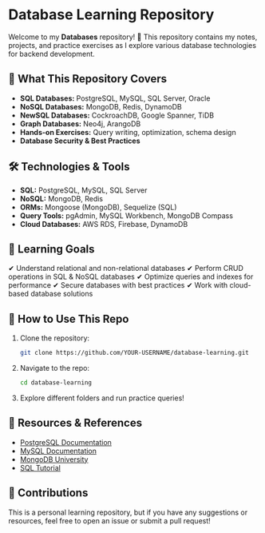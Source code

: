 # Database Learning Repository

Welcome to my **Databases** repository! 🚀 This repository contains my notes, projects, and practice exercises as I explore various database technologies for backend development.

## 📌 What This Repository Covers

- **SQL Databases:** PostgreSQL, MySQL, SQL Server, Oracle
- **NoSQL Databases:** MongoDB, Redis, DynamoDB
- **NewSQL Databases:** CockroachDB, Google Spanner, TiDB
- **Graph Databases:** Neo4j, ArangoDB
- **Hands-on Exercises:** Query writing, optimization, schema design
- **Database Security & Best Practices**

## 🛠️ Technologies & Tools

- **SQL:** PostgreSQL, MySQL, SQL Server
- **NoSQL:** MongoDB, Redis
- **ORMs:** Mongoose (MongoDB), Sequelize (SQL)
- **Query Tools:** pgAdmin, MySQL Workbench, MongoDB Compass
- **Cloud Databases:** AWS RDS, Firebase, DynamoDB

## 📖 Learning Goals

✔ Understand relational and non-relational databases
✔ Perform CRUD operations in SQL & NoSQL databases
✔ Optimize queries and indexes for performance
✔ Secure databases with best practices
✔ Work with cloud-based database solutions

## 🚀 How to Use This Repo

1. Clone the repository:

   ```bash
   git clone https://github.com/YOUR-USERNAME/database-learning.git
   ```

2. Navigate to the repo:

   ```bash
   cd database-learning
   ```

3. Explore different folders and run practice queries!

## 📝 Resources & References

- [PostgreSQL Documentation](https://www.postgresql.org/docs/)
- [MySQL Documentation](https://dev.mysql.com/doc/)
- [MongoDB University](https://university.mongodb.com/)
- [SQL Tutorial](https://www.w3schools.com/sql/)

## 📢 Contributions

This is a personal learning repository, but if you have any suggestions or resources, feel free to open an issue or submit a pull request!
